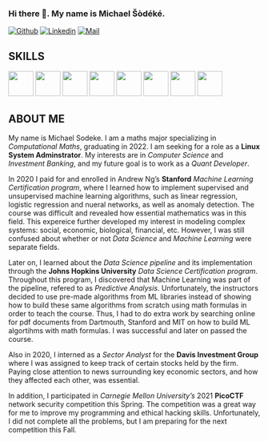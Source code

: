 ### Hi there 👋. My name is Michael Šòdéké.

<!--
**MichaelSodeke/MichaelSodeke** is a ✨ _special_ ✨ repository because its `README.md` (this file) appears on your GitHub profile.

Here are some ideas to get you started:

- 🔭 I’m currently working on ...
- 🌱 I’m currently learning ...
- 👯 I’m looking to collaborate on ...
- 🤔 I’m looking for help with ...
- 💬 Ask me about ...
- 📫 How to reach me: ...
- 😄 Pronouns: ...
- ⚡ Fun fact: ...
-->

[![Github](https://img.shields.io/github/followers/MichaelSodeke?label=Follow&style=social)](https://github.com/MichaelSodeke)
[![Linkedin](https://img.shields.io/badge/-Michael%20Šòdéké-blue?style=flat-square&logo=linkedin&logoColor=white&link=https://https://www.linkedin.com/in/michaelsodeke/)](https://www.linkedin.com/in/michaelsodeke/)
[![Mail](https://img.shields.io/badge/-sodeke93@gmail.com-gray?style=flat-square&logo=gmail&logoColor=red&link=)](mailto:sodeke93@gmail.com)



## SKILLS
<code><img height="50" src="https://d33wubrfki0l68.cloudfront.net/a49c5f63d431650c696cfd10cb70c880726281df/c9f07/img/logo.png"></code>
<code><img height="50" src="https://brandeps.com/logo-download/D/Debian-logo-vector-01.svg"></code>
<code><img height="50" src="https://brandeps.com/logo-download/C/C++-logo-vector-01.svg"></code>
<code><img height="50" src="https://brandeps.com/logo-download/C/C-logo-vector-01.svg"></code>
<code><img height="50" src="https://brandeps.com/logo-download/P/Python-logo-vector-01.svg"></code>
<code><img height="50" src="https://brandeps.com/logo-download/S/SQLite-logo-vector-01.svg"></code>
<code><img height="50" src="https://brandeps.com/logo-download/V/Vmware-logo-vector-01.svg"></code>
<code><img height="50" src="https://cdn.worldvectorlogo.com/logos/latex.svg"></code>



## ABOUT ME 
My name is Michael Sodeke. I am a maths major specializing in *Computational Maths*, graduating in 2022.
I am seeking for a role as a **Linux System Adminstrator**. My interests are in *Computer Science* and
*Investment Banking*, and my future goal is to work as a *Quant Developer*.

In 2020 I paid for and enrolled in Andrew Ng’s **Stanford** *Machine Learning Certification program*, where
I learned how to implement supervised and unsupervised machine learning algorithms, such as linear
regression, logistic regression and nueral networks, as well as anomaly detection. The course was difficult
and revealed how essential mathematics was in this field. This expereice further developed my interest in
modeling complex systems: social, economic, biological, financial, etc. However, I was still confused about
whether or not *Data Science* and *Machine Learning* were separate fields.

Later on, I learned about the *Data Science pipeline* and its implementation through the **Johns Hopkins
University** *Data Science Certification program*. Throughout this program, I discovered that Machine
Learning was part of the pipeline, refered to as *Predictive Analysis*. Unfortunately, the instructors decided
to use pre-made algorithms from ML libraries instead of showing how to build these same algorithms from
scratch using math formulas in order to teach the course. Thus, I had to do extra work by searching online
for pdf documents from Dartmouth, Stanford and MIT on how to build ML algortihms with math formulas.
I was successful and later on passed the course.

Also in 2020, I interned as a *Sector Analyst* for the **Davis Investment Group** where I was assigned to
keep track of certain stocks held by the firm. Paying close attention to news surrounding key economic
sectors, and how they affected each other, was essential.

In addition, I participated in *Carnegie Mellon University’s* 2021 **PicoCTF** network security competition
this Spring. The competition was a great way for me to improve my programming and ethical hacking skills.
Unfortunately, I did not complete all the problems, but I am preparing for the next competition this Fall.

<!--
# GIT STATS

![Michael's stats](https://github-readme-stats.vercel.app/api?username=MichaelSodeke&show_icons=true)
-->

